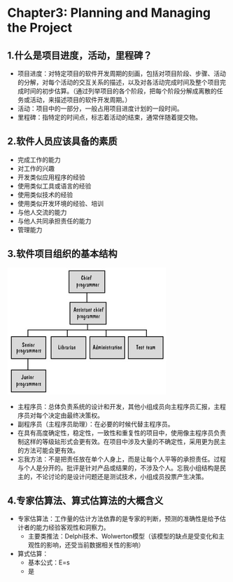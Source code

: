 # Chapter3: Planning and Managing the Project

## 1.什么是项目进度，活动，里程碑？

- 项目进度：对特定项目的软件开发周期的刻画，包括对项目阶段、步骤、活动的分解，对每个活动的交互关系的描述，以及对各活动完成时间及整个项目完成时间的初步估算。（通过列举项目的各个阶段，把每个阶段分解成离散的任务或活动，来描述项目的软件开发周期。）
- 活动：项目中的一部分，一般占用项目进度计划的一段时间。
- 里程碑：指特定的时间点，标志着活动的结束，通常伴随着提交物。

## 2.软件人员应该具备的素质

- 完成工作的能力
- 对工作的兴趣
- 开发类似应用程序的经验
- 使用类似工具或语言的经验
- 使用类似技术的经验
- 使用类似开发环境的经验、培训
- 与他人交流的能力
- 与他人共同承担责任的能力
- 管理能力

## 3.软件项目组织的基本结构

![](SE_structure.png)

- 主程序员：总体负责系统的设计和开发，其他小组成员向主程序员汇报，主程序员对每个决定由最终决策权。
- 副程序员（主程序员助理）：在必要的时候代替主程序员。
- 在具有高度确定性，稳定性，一致性和重复性的项目中，使用像主程序员负责制这样的等级㢟形式会更有效。在项目中涉及大量的不确定性，采用更为民主的方法可能会更有效。
- 忘我方法：不是把责任放在单个人身上，而是让每个人平等的承担责任。过程与个人是分开的。批评是针对产品或结果的，不涉及个人。忘我小组结构是民主的，不论讨论的是设计问题还是测试技术，小组成员投票产生决策。

## 4.专家估算法、算式估算法的大概含义

- 专家估算法：工作量的估计方法依靠的是专家的判断，预测的准确性是给予估计者的能力经验客观性和洞察力。
  - 主要类推法：Delphi技术、Wolwerton模型（该模型的缺点是受变化和主观性的影响，还受当前数据相关性的影响）
- 算式估算：
  - 基本公式：E=s
  - 是